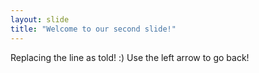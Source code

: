 ```yaml
---
layout: slide
title: "Welcome to our second slide!"
---
```

Replacing the line as told! :)
Use the left arrow to go back!
